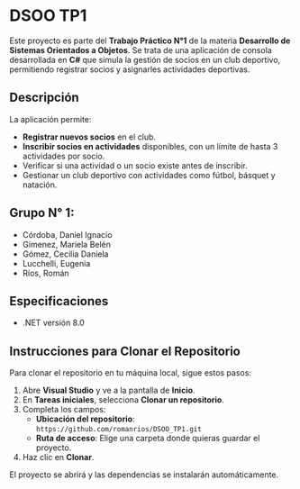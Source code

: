 # DSOO TP1

Este proyecto es parte del **Trabajo Práctico N°1** de la materia **Desarrollo de Sistemas Orientados a Objetos**. Se trata de una aplicación de consola desarrollada en **C#** que simula la gestión de socios en un club deportivo, permitiendo registrar socios y asignarles actividades deportivas.

## Descripción

La aplicación permite:
- **Registrar nuevos socios** en el club.
- **Inscribir socios en actividades** disponibles, con un límite de hasta 3 actividades por socio.
- Verificar si una actividad o un socio existe antes de inscribir.
- Gestionar un club deportivo con actividades como fútbol, básquet y natación.

## Grupo N° 1:
 
- Córdoba, Daniel Ignacio
- Gimenez, Mariela Belén
- Gómez, Cecilia Daniela
- Lucchelli, Eugenia
- Ríos, Román

## Especificaciones
- .NET versión 8.0

## Instrucciones para Clonar el Repositorio

Para clonar el repositorio en tu máquina local, sigue estos pasos:

1. Abre **Visual Studio** y ve a la pantalla de **Inicio**.
2. En **Tareas iniciales**, selecciona **Clonar un repositorio**.
3. Completa los campos:
   - **Ubicación del repositorio**: `https://github.com/romanrios/DSOO_TP1.git`
   - **Ruta de acceso**: Elige una carpeta donde quieras guardar el proyecto.
4. Haz clic en **Clonar**.

El proyecto se abrirá y las dependencias se instalarán automáticamente.
